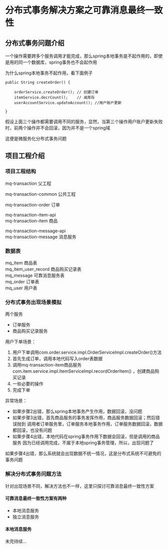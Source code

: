 
# 分布式事务解决方案之可靠消息最终一致性

## 分布式事务问题介绍

一个操作需要跨多个服务调用才能完成，那么spring本地事务是不起作用的，即使是用的同一个数据库，spring事务也不会起作用

为什么spring本地事务不起作用，看下面例子

	public String createOrder() {

		orderService.createOrder();	// 创建订单
		itemService.decrCount();	// 减库存
		userAccountService.updateAccount();	//用户账户更新

	}

假设上面三个操作都需要调用不同的服务，显然，当第三个操作用户账户更新失败时，前两个操作并不会回滚，因为并不是一个spring域

这便是微服务化分布式事务问题

## 项目工程介绍

### 项目工程结构
mq-transaction 父工程

mq-transaction-common 公共工程

mq-transaction-order 订单

mq-transaction-item-api  
mq-transaction-item 商品

mq-transaction-message-api  
mq-transaction-message 消息服务

### 数据表

mq_item 商品表  
mq_item_user_record 商品购买记录表  
mq_message 可靠消息服务表  
mq_order 订单表  
mq_user 用户表 

### 分布式事务出现场景模拟
两个服务
- 订单服务
- 商品购买记录服务

用户下单场景：
1. 用户下单调用com.order.service.impl.OrderServiceImpl.createOrder()方法
2. 首先生成订单，调用本地代码写入order表数据
3. 调用mq-transaction-item商品服务com.item.service.impl.ItemServiceImpl.recordOrderItem()
，创建商品购买记录
4. 一些必要的操作
5. 完成下单

异常场景：
- 如果步骤2出错，那么spring本地事务产生作用，数据回滚，没问题
- 如果步骤3出错，首先商品服务的事务发挥作用，商品服务数据回滚；然后错误抛到
调用者订单服务里，订单服务本地事务作用，订单服务数据回滚，数据都回滚，也没有问题
- 如果步骤4出错，本地代码在spring事务作用下数据会回滚，但是调用的商品服务
因为已经调用完成，不属于本地spring事务管理，所以，出现问题了

如果步骤4出错，那么系统就会出现数据不统一情况，这是分布式系统不可避免的事务问题

### 解决分布式事务问题方法
针对出现场景不同，解决方法也不一样，这里只探讨可靠消息最终一致性方案

#### 可靠消息最终一致性方案有两种
- 本地消息服务
- 独立消息服务

#### 本地消息服务
未完待续...
